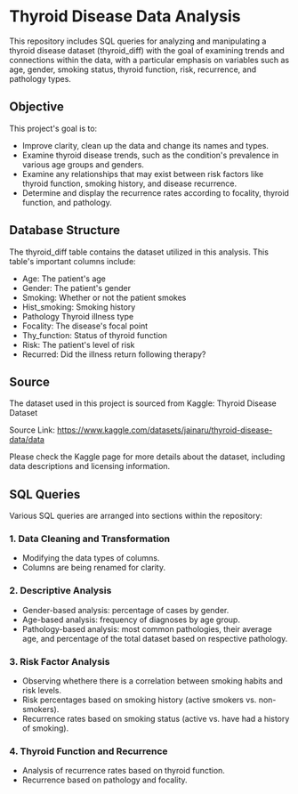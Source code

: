 # Thyroid Disease Data Analysis

This repository includes SQL queries for analyzing and manipulating a thyroid disease dataset (thyroid_diff) with the goal of examining trends and connections within the data, with a particular emphasis on variables such as age, gender, smoking status, thyroid function, risk, recurrence, and pathology types.

## Objective

This project's goal is to:

- Improve clarity, clean up the data and change its names and types.
- Examine thyroid disease trends, such as the condition's prevalence in various age groups and genders.
- Examine any relationships that may exist between risk factors like thyroid function, smoking history, and disease recurrence.
- Determine and display the recurrence rates according to focality, thyroid function, and pathology.

## Database Structure

The thyroid_diff table contains the dataset utilized in this analysis. This table's important columns include:

- Age: The patient's age
- Gender: The patient's gender
- Smoking: Whether or not the patient smokes
- Hist_smoking: Smoking history
- Pathology Thyroid illness type
- Focality: The disease's focal point
- Thy_function: Status of thyroid function
- Risk: The patient's level of risk
- Recurred: Did the illness return following therapy?

## Source
The dataset used in this project is sourced from Kaggle: Thyroid Disease Dataset 

Source Link: https://www.kaggle.com/datasets/jainaru/thyroid-disease-data/data

Please check the Kaggle page for more details about the dataset, including data descriptions and licensing information.

## SQL Queries
Various SQL queries are arranged into sections within the repository:

### 1. Data Cleaning and Transformation
- Modifying the data types of columns.
- Columns are being renamed for clarity.

### 2. Descriptive Analysis
- Gender-based analysis: percentage of cases by gender.
- Age-based analysis: frequency of diagnoses by age group.
- Pathology-based analysis: most common pathologies, their average age, and percentage of the total dataset based on respective pathology.

### 3. Risk Factor Analysis
- Observing whethere there is a correlation between smoking habits and risk levels.
- Risk percentages based on smoking history (active smokers vs. non-smokers).
- Recurrence rates based on smoking status (active vs. have had a history of smoking).

### 4. Thyroid Function and Recurrence
- Analysis of recurrence rates based on thyroid function.
- Recurrence based on pathology and focality.
